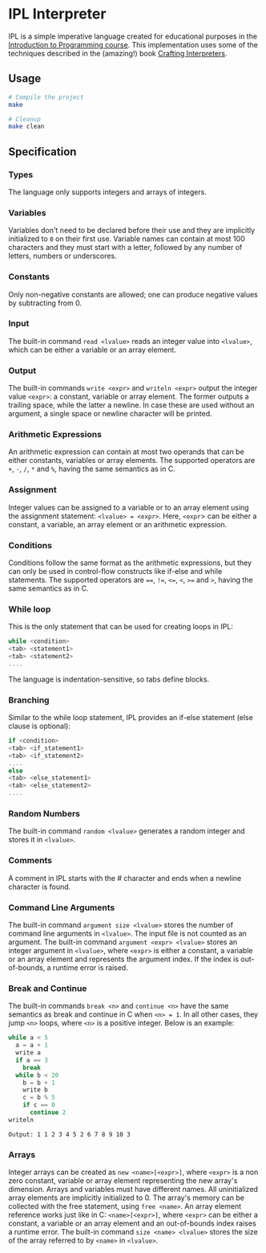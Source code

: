 # IPL Interpreter

IPL is a simple imperative language created for educational purposes in the [Introduction to Programming course](http://cgi.di.uoa.gr/~ip/). This
implementation uses some of the techniques described in the (amazing!) book [Crafting Interpreters](https://craftinginterpreters.com/).

## Usage

```Bash
# Compile the project
make

# Cleanup
make clean
```

## Specification

### Types

The language only supports integers and arrays of integers.

### Variables

Variables don't need to be declared before their use and they are implicitly initialized to `0` on their first use. Variable names
can contain at most 100 characters and they must start with a letter, followed by any number of letters, numbers or underscores.

### Constants

Only non-negative constants are allowed; one can produce negative values by subtracting from 0.

### Input

The built-in command `read <lvalue>` reads an integer value into `<lvalue>`, which can be either a variable or an array element.

### Output

The built-in commands `write <expr>` and `writeln <expr>` output the integer value `<expr>`: a constant, variable or array element.
The former outputs a trailing space, while the latter a newline. In case these are used without an argument, a single space or newline
character will be printed.

### Arithmetic Expressions

An arithmetic expression can contain at most two operands that can be either constants, variables or array elements.
The supported operators are `+`, `-`, `/`, `*` and `%`, having the same semantics as in C.

### Assignment

Integer values can be assigned to a variable or to an array element using the assignment statement: `<lvalue> = <expr>`.
Here, `<expr`> can be either a constant, a variable, an array element or an arithmetic expression.

### Conditions

Conditions follow the same format as the arithmetic expressions, but they can only be used in control-flow constructs like
if-else and while statements. The supported operators are `==`, `!=`, `<=`, `<`, `>=` and `>`, having the same semantics as in C.

### While loop

This is the only statement that can be used for creating loops in IPL:

```c
while <condition>
<tab> <statement1>
<tab> <statement2>
....
```

The language is indentation-sensitive, so tabs define blocks.

### Branching

Similar to the while loop statement, IPL provides an if-else statement (else clause is optional):

```c
if <condition>
<tab> <if_statement1>
<tab> <if_statement2>
....
else
<tab> <else_statement1>
<tab> <else_statement2>
....
```

### Random Numbers

The built-in command `random <lvalue>` generates a random integer and stores it in `<lvalue>`.

### Comments

A comment in IPL starts with the # character and ends when a newline character is found.

### Command Line Arguments

The built-in command `argument size <lvalue>` stores the number of command line arguments in `<lvalue>`. The input
file is not counted as an argument. The built-in command `argument <expr> <lvalue>` stores an integer argument in
`<lvalue>`, where `<expr>` is either a constant, a variable or an array element and represents the argument index.
If the index is out-of-bounds, a runtime error is raised.

### Break and Continue

The built-in commands `break <n>` and `continue <n>` have the same semantics as break and continue in C when `<n> = 1`.
In all other cases, they jump `<n>` loops, where `<n>` is a positive integer. Below is an example:

```c
while a < 5
  a = a + 1
  write a
  if a == 3
    break
  while b < 20
    b = b + 1
    write b
    c = b % 5
    if c == 0
      continue 2
writeln
```

`Output: 1 1 2 3 4 5 2 6 7 8 9 10 3`

### Arrays

Integer arrays can be created as `new <name>[<expr>]`, where `<expr>` is a non zero constant, variable or array
element representing the new array's dimension. Arrays and variables must have different names. All uninitialized
array elements are implicitly initialized to 0. The array's memory can be collected with the free statement, using
`free <name>`. An array element reference works just like in C: `<name>[<expr>]`, where `<expr>` can be either a
constant, a variable or an array element and an out-of-bounds index raises a runtime error. The built-in command
`size <name> <lvalue>` stores the size of the array referred to by `<name>` in `<lvalue>`.
